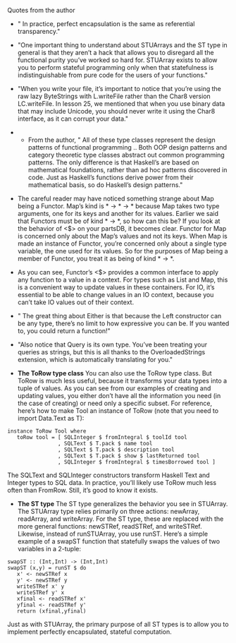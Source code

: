 Quotes from the author

* " In practice, perfect encapsulation is the same as referential transparency."

* "One important thing to understand about STUArrays and the ST type in general is that they aren’t a hack that allows you to disregard all the functional purity you’ve worked so hard for. STUArray exists to allow you to perform stateful programming only when that statefulness is indistinguishable from pure code for the users of your functions."

* "When you write your file, it’s important to notice that you’re using the raw lazy ByteStrings with L.writeFile rather than the Char8 version LC.writeFile. In lesson 25, we mentioned that when you use binary data that may include Unicode, you should never write it using the Char8 interface, as it can corrupt your data."


* * From the author,
" All of these type classes represent the design patterns of functional programming
.. 
Both OOP design patterns and category theoretic type classes abstract out common programming patterns. The only difference is that Haskell’s are based on mathematical foundations, rather than ad hoc patterns discovered in code. Just as Haskell’s functions derive power from their mathematical basis, so do Haskell’s design patterns."


* The careful reader may have noticed something strange about Map being a Functor. Map’s kind is * -> * -> * because Map takes two type arguments, one for its keys and another for its values. Earlier we said that Functors must be of kind * -> *, so how can this be? If you look at the behavior of <$> on your partsDB, it becomes clear. Functor for Map is concerned only about the Map’s values and not its keys. When Map is made an instance of Functor, you’re concerned only about a single type variable, the one used for its values. So for the purposes of Map being a member of Functor, you treat it as being of kind * -> *.


* As you can see, Functor’s <$> provides a common interface to apply any function to a value in a context. For types such as List and Map, this is a convenient way to update values in these containers. For IO, it’s essential to be able to change values in an IO context, because you can’t take IO values out of their context.


* " The great thing about Either is that because the Left constructor can be any type, there’s no limit to how expressive you can be. If you wanted to, you could return a function!"

* "Also notice that Query is its own type. You’ve been treating your queries as strings, but this is all thanks to the OverloadedStrings extension, which is automatically translating for you."


* **The ToRow type class**
You can also use the ToRow type class. But ToRow is much less useful, because it transforms your data types into a tuple of values. As you can see from our examples of creating and updating values, you either don’t have all the information you need (in the case of creating) or need only a specific subset. For reference, here’s how to make Tool an instance of ToRow (note that you need to import Data.Text as T):

```
instance ToRow Tool where
   toRow tool = [ SQLInteger $ fromIntegral $ toolId tool
                , SQLText $ T.pack $ name tool
                , SQLText $ T.pack $ description tool
                , SQLText $ T.pack $ show $ lastReturned tool
                , SQLInteger $ fromIntegral $ timesBorrowed tool ]
```
                
The SQLText and SQLInteger constructors transform Haskell Text and Integer types to SQL data. In practice, you’ll likely use ToRow much less often than FromRow. Still, it’s good to know it exists.

*  **The ST type**
The ST type generalizes the behavior you see in STUArray. The STUArray type relies primarily on three actions: newArray, readArray, and writeArray. For the ST type, these are replaced with the more general functions: newSTRef, readSTRef, and writeSTRef. Likewise, instead of runSTUArray, you use runST. Here’s a simple example of a swapST function that statefully swaps the values of two variables in a 2-tuple:

```
swapST :: (Int,Int) -> (Int,Int)
swapST (x,y) = runST $ do
   x' <- newSTRef x
   y' <- newSTRef y
   writeSTRef x' y
   writeSTRef y' x
   xfinal <- readSTRef x'
   yfinal <- readSTRef y'
   return (xfinal,yfinal)
```

Just as with STUArray, the primary purpose of all ST types is to allow you to implement perfectly encapsulated, stateful computation.